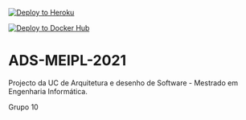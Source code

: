 [![Deploy to Heroku](https://github.com/mdiazgoncalves/ADS-MEIPL-2021/actions/workflows/deploy.yml/badge.svg?branch=main)](https://github.com/mdiazgoncalves/ADS-MEIPL-2021/actions/workflows/deploy.yml)

[![Deploy to Docker Hub](https://github.com/mdiazgoncalves/ADS-MEIPL-2021/actions/workflows/docker_deploy.yml/badge.svg?branch=main)](https://github.com/mdiazgoncalves/ADS-MEIPL-2021/actions/workflows/docker_deploy.yml)

# ADS-MEIPL-2021

Projecto da UC de Arquitetura e desenho de Software - Mestrado em Engenharia Informática.

Grupo 10
